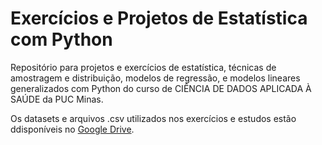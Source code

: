# Exercícios e Projetos de Estatística com Python 

Repositório para projetos e exercícios de estatística, técnicas de amostragem e distribuição, modelos de regressão, e modelos lineares generalizados com Python do curso de CIÊNCIA DE DADOS APLICADA À SAÚDE da PUC Minas.

Os datasets e arquivos .csv utilizados nos exercícios e estudos estão ddisponíveis no [Google Drive](https://drive.google.com/drive/folders/1ziSORRlOtyREgKiGm2m0ogPpFrSRsq1y?usp=sharing).
